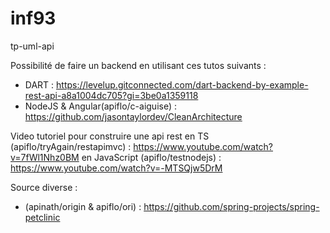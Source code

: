 # inf93
tp-uml-api


Possibilité de faire un backend en utilisant ces tutos suivants : 
- DART : https://levelup.gitconnected.com/dart-backend-by-example-rest-api-a8a1004dc705?gi=3be0a1359118
- NodeJS & Angular(apiflo/c-aiguise) : https://github.com/jasontaylordev/CleanArchitecture

Video tutoriel pour construire une api rest en TS (apiflo/tryAgain/restapimvc) : https://www.youtube.com/watch?v=7fWl1Nhz0BM
en JavaScript (apiflo/testnodejs)  : https://www.youtube.com/watch?v=-MTSQjw5DrM

Source diverse : 
- (apinath/origin & apiflo/ori) : https://github.com/spring-projects/spring-petclinic
